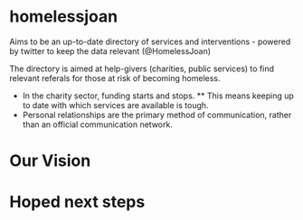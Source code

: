 # homelessjoan
Aims to be an up-to-date directory of services and interventions - powered by twitter to keep the data relevant (@HomelessJoan)
 
The directory is aimed at help-givers (charities, public services) to find relevant referals for those at risk of becoming homeless.
* In the charity sector, funding starts and stops. 
** This means keeping up to date with which services are available is tough. 
* Personal relationships are the primary method of communication, rather than an official communication network.


# Our Vision

# Hoped next steps

